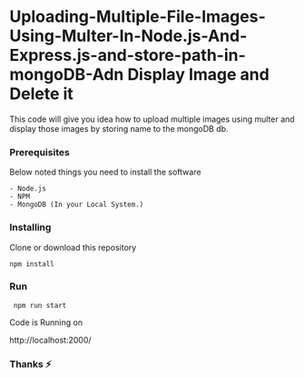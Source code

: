 # Uploading-Multiple-File-Images-Using-Multer-In-Node.js-And-Express.js-and-store-path-in-mongoDB-Adn Display Image and Delete it

This code will give you idea how to upload multiple images using multer and display those images by storing name to the mongoDB db.

### Prerequisites

Below noted things you need to install the software

```
- Node.js
- NPM
- MongoDB (In your Local System.)
```


### Installing

Clone or download this repository

```
npm install
```

### Run

```
 npm run start

```

Code is Running on

http://localhost:2000/


### Thanks :zap:
